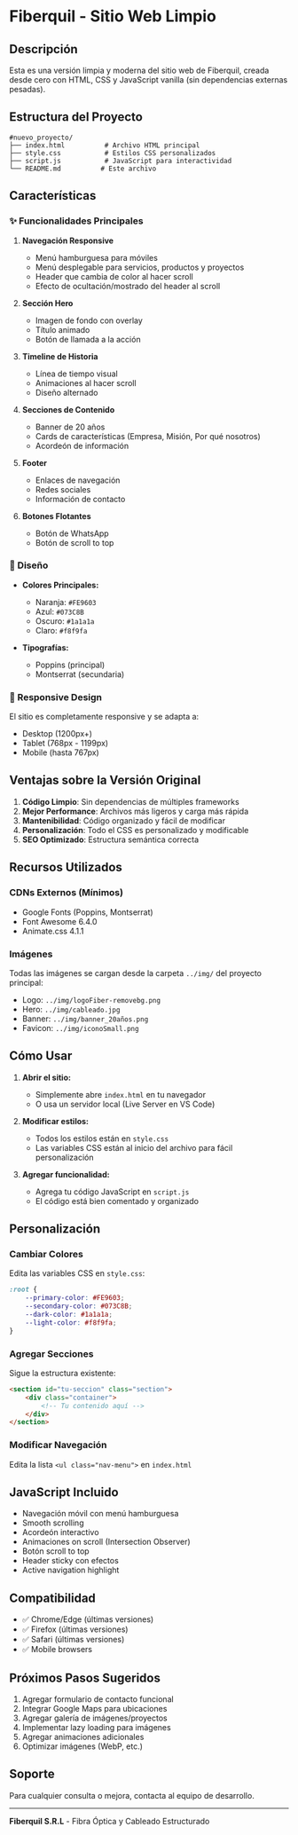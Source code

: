 # Fiberquil - Sitio Web Limpio

## Descripción
Esta es una versión limpia y moderna del sitio web de Fiberquil, creada desde cero con HTML, CSS y JavaScript vanilla (sin dependencias externas pesadas).

## Estructura del Proyecto

```
#nuevo_proyecto/
├── index.html          # Archivo HTML principal
├── style.css           # Estilos CSS personalizados
├── script.js           # JavaScript para interactividad
└── README.md          # Este archivo
```

## Características

### ✨ Funcionalidades Principales

1. **Navegación Responsive**
   - Menú hamburguesa para móviles
   - Menú desplegable para servicios, productos y proyectos
   - Header que cambia de color al hacer scroll
   - Efecto de ocultación/mostrado del header al scroll

2. **Sección Hero**
   - Imagen de fondo con overlay
   - Título animado
   - Botón de llamada a la acción

3. **Timeline de Historia**
   - Línea de tiempo visual
   - Animaciones al hacer scroll
   - Diseño alternado

4. **Secciones de Contenido**
   - Banner de 20 años
   - Cards de características (Empresa, Misión, Por qué nosotros)
   - Acordeón de información

5. **Footer**
   - Enlaces de navegación
   - Redes sociales
   - Información de contacto

6. **Botones Flotantes**
   - Botón de WhatsApp
   - Botón de scroll to top

### 🎨 Diseño

- **Colores Principales:**
  - Naranja: `#FE9603`
  - Azul: `#073C8B`
  - Oscuro: `#1a1a1a`
  - Claro: `#f8f9fa`

- **Tipografías:**
  - Poppins (principal)
  - Montserrat (secundaria)

### 📱 Responsive Design

El sitio es completamente responsive y se adapta a:
- Desktop (1200px+)
- Tablet (768px - 1199px)
- Mobile (hasta 767px)

## Ventajas sobre la Versión Original

1. **Código Limpio**: Sin dependencias de múltiples frameworks
2. **Mejor Performance**: Archivos más ligeros y carga más rápida
3. **Mantenibilidad**: Código organizado y fácil de modificar
4. **Personalización**: Todo el CSS es personalizado y modificable
5. **SEO Optimizado**: Estructura semántica correcta

## Recursos Utilizados

### CDNs Externos (Mínimos)
- Google Fonts (Poppins, Montserrat)
- Font Awesome 6.4.0
- Animate.css 4.1.1

### Imágenes
Todas las imágenes se cargan desde la carpeta `../img/` del proyecto principal:
- Logo: `../img/logoFiber-removebg.png`
- Hero: `../img/cableado.jpg`
- Banner: `../img/banner_20años.png`
- Favicon: `../img/iconoSmall.png`

## Cómo Usar

1. **Abrir el sitio:**
   - Simplemente abre `index.html` en tu navegador
   - O usa un servidor local (Live Server en VS Code)

2. **Modificar estilos:**
   - Todos los estilos están en `style.css`
   - Las variables CSS están al inicio del archivo para fácil personalización

3. **Agregar funcionalidad:**
   - Agrega tu código JavaScript en `script.js`
   - El código está bien comentado y organizado

## Personalización

### Cambiar Colores
Edita las variables CSS en `style.css`:

```css
:root {
    --primary-color: #FE9603;
    --secondary-color: #073C8B;
    --dark-color: #1a1a1a;
    --light-color: #f8f9fa;
}
```

### Agregar Secciones
Sigue la estructura existente:

```html
<section id="tu-seccion" class="section">
    <div class="container">
        <!-- Tu contenido aquí -->
    </div>
</section>
```

### Modificar Navegación
Edita la lista `<ul class="nav-menu">` en `index.html`

## JavaScript Incluido

- Navegación móvil con menú hamburguesa
- Smooth scrolling
- Acordeón interactivo
- Animaciones on scroll (Intersection Observer)
- Botón scroll to top
- Header sticky con efectos
- Active navigation highlight

## Compatibilidad

- ✅ Chrome/Edge (últimas versiones)
- ✅ Firefox (últimas versiones)
- ✅ Safari (últimas versiones)
- ✅ Mobile browsers

## Próximos Pasos Sugeridos

1. Agregar formulario de contacto funcional
2. Integrar Google Maps para ubicaciones
3. Agregar galería de imágenes/proyectos
4. Implementar lazy loading para imágenes
5. Agregar animaciones adicionales
6. Optimizar imágenes (WebP, etc.)

## Soporte

Para cualquier consulta o mejora, contacta al equipo de desarrollo.

---

**Fiberquil S.R.L** - Fibra Óptica y Cableado Estructurado
